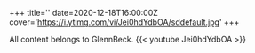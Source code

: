 +++
title=''
date=2020-12-18T16:00:00Z
cover='https://i.ytimg.com/vi/Jei0hdYdbOA/sddefault.jpg'
+++

All content belongs to GlennBeck.
{{< youtube Jei0hdYdbOA >}}
